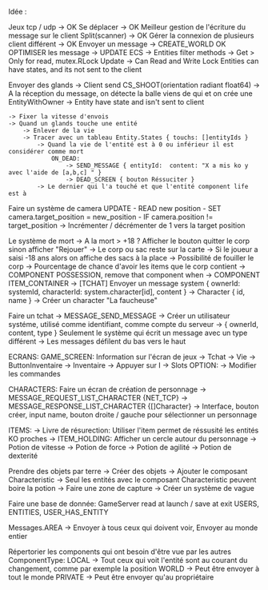 Idée :

Jeux tcp / udp -> OK
Se déplacer -> OK
Meilleur gestion de l'écriture du message sur le client Split(scanner) -> OK
Gérer la connexion de plusieurs client différent -> OK
Envoyer un message -> CREATE_WORLD OK
OPTIMISER les message -> UPDATE
    ECS
        -> Entities filter methods
            -> Get > Only for read, mutex.RLock Update -> Can Read and Write Lock
Entities can have states, and its not sent to the client

Envoyer des glands
    -> Client send CS_SHOOT(orientation radiant float64)
        -> A la réception du message, on détecte la balle viens de qui et on crée une EntityWithOwner
    -> Entity have state and isn't sent to client

    -> Fixer la vitesse d'envois
    -> Quand un glands touche une entité
        -> Enlever de la vie
        -> Tracer avec un tableau Entity.States { touchs: []entityIds }
            -> Quand la vie de l'entité est à 0 ou inférieur il est considérer comme mort
                ON_DEAD:
                    -> SEND_MESSAGE { entityId:  content: "X a mis ko y avec l'aide de [a,b,c] " }
                    -> DEAD_SCREEN { bouton Réssuciter }
            -> Le dernier qui l'a touché et que l'entité component life est à 
            

Faire un système de camera
    UPDATE
        - READ new position
        - SET camera.target_position = new_position
        - IF camera.position != target_position
            -> Incrémenter / décrémenter de 1 vers la target position


Le système de mort
    -> A la mort > +18 ? Afficher le bouton quitter le corp sinon afficher "Rejouer"
    -> Le corp ou sac reste sur la carte
    -> Si le joueur a saisi -18 ans alors on affiche des sacs à la place
    -> Possibilité de fouiller le corp -> Pourcentage de chance d'avoir les items que le corp contient
    -> COMPONENT POSSESSION, remove that component when 
    -> COMPONENT ITEM_CONTAINER
    -> [TCHAT] Envoyer un message system { ownerId: systemId, characterId: system.character[id], content }
        -> Character { id, name }
            -> Créer un character "La faucheuse"


Faire un tchat
    -> MESSAGE_SEND_MESSAGE
        -> Créer un utilisateur systéme, utilisé comme identifiant, comme compte du serveur
        -> { ownerId, content, type } Seulement le système qui écrit un message avec un type différent
        -> Les messages défilent du bas vers le haut


ECRANS:
GAME_SCREEN: Information sur l'écran de jeux
    -> Tchat
    -> Vie
    -> ButtonInventaire -> Inventaire -> Appuyer sur I
    -> Slots
OPTION:
    -> Modifier les commandes

CHARACTERS: Faire un écran de création de personnage
    -> MESSAGE_REQUEST_LIST_CHARACTER {NET_TCP}
    -> MESSAGE_RESPONSE_LIST_CHARACTER {[]Character}
    -> Interface, bouton créer, input name, bouton droite / gauche pour sélectionner un personnage

ITEMS:
    -> Livre de résurection: Utiliser l'item permet de réssusité les entités KO proches
        -> ITEM_HOLDING: Afficher un cercle autour du personnage
    -> Potion de vitesse
    -> Potion de force
    -> Potion de agilité
    -> Potion de dexterité

Prendre des objets par terre
-> Créer des objets
-> Ajouter le composant Characteristic
-> Seul les entités avec le composant Characteristic peuvent boire la potion
-> Faire une zone de capture
    -> Créer un système de vague

Faire une base de donnée:
    GameServer read at launch / save at exit
    USERS, ENTITIES, USER_HAS_ENTITY


Messages.AREA -> Envoyer à tous ceux qui doivent voir, Envoyer au monde entier

Répertorier les components qui ont besoin d'être vue par les autres
    ComponentType: 
        LOCAL -> Tout ceux qui voit l'entité sont au courant du changement, comme par exemple la position
        WORLD -> Peut être envoyer à tout le monde
        PRIVATE -> Peut être envoyer qu'au propriétaire